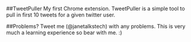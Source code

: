##TweetPuller
My first Chrome extension. TweetPuller is a simple tool to pull in first 10 tweets for a given twitter user.

##Problems?
Tweet me (@janetalkstech) with any problems. This is very much a learning experience so bear with me. :)